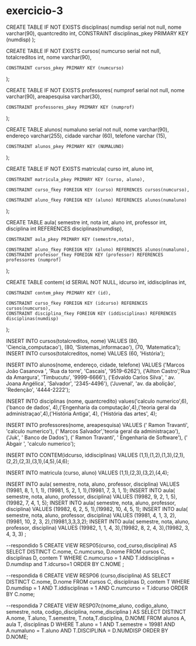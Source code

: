 # exercicio-3

CREATE TABLE IF NOT EXISTS disciplinas(
	numdisp serial not null,
	nome varchar(90),
	quantcredito int,
	CONSTRAINT disciplinas_pkey PRIMARY KEY (numdisp)
);

CREATE TABLE IF NOT EXISTS cursos(
	numcurso serial not null,
	totalcreditos int,
	nome varchar(90),
	
	CONSTRAINT cursos_pkey PRIMARY KEY (numcurso)

);

CREATE TABLE IF NOT EXISTS professores(
	numprof serial not null,
	nome varchar(90),
	areapesquisa varchar(30),
	
	CONSTRAINT professores_pkey PRIMARY KEY (numprof)
);

CREATE TABLE alunos(
	numaluno serial not null,
	nome varchar(90),
	endereço varchar(255),
	cidade varchar (60),
	telefone varchar (15),
	
	CONSTRAINT alunos_pkey PRIMARY KEY (NUMALUNO)

);

CREATE TABLE IF NOT EXISTS matricula(
	curso int,
	aluno int,
	
	CONSTRAINT matricula_pkey PRIMARY KEY (curso, aluno),
	
	CONSTRAINT curso_fkey FOREIGN KEY (curso) REFERENCES cursos(numcurso),
	
	CONSTRAINT aluno_fkey FOREIGN KEY (aluno) REFERENCES alunos(numaluno)


);

CREATE TABLE aula(
	semestre int,
	nota int,
	aluno int,
	professor int,
	disciplina int REFERENCES disciplinas(numdisp),
	
	CONSTRAINT aula_pkey PRIMARY KEY (semestre,nota),
	
	CONSTRAINT aluno_fkey FOREIGN KEY (aluno) REFERENCES alunos(numaluno),
	CONSTRAINT professor_fkey FOREIGN KEY (professor) REFERENCES professores (numprof)

);

CREATE TABLE contem(
	id SERIAL NOT NULL,
	idcurso int,
	iddisciplinas int,
	
	
	CONSTRAINT contem_pkey PRIMARY KEY (id),
	
	CONSTRAINT curso_fkey FOREIGN KEY (idcurso) REFERENCES cursos(numcurso),
	CONSTRAINT disciplina_fkey FOREIGN KEY (iddisciplinas) REFERENCES disciplinas(numdisp)

);

INSERT INTO cursos(totalcreditos, nome) VALUES (80, 'Ciencia_computacao'), (80, 'Sistemas_informacao'), (70, 'Matematica'); 
INSERT INTO cursos(totalcreditos, nome) VALUES (60, 'História');

INSERT INTO alunos(nome, endereço, cidade, telefone) VALUES ('Marcos João Casanova ', 'Rua da torre', 'Cascais', '9519-6262'), ('Ailton Castro','Rua da Amargura', 'Timbucutu', '9999-6666'), ('Edvaldo Carlos Silva', ' av. Joana Angélica', 'Salvador', '2345-4496'), ('Juvenal', 'av. da abolição', 'Redenção', '4444-2222');

INSERT INTO disciplinas (nome, quantcredito) values('calculo numerico',6),('banco de dados', 4),('Engenharia da computação',4),('teoria geral da administraçao',4),('História Antiga', 4), ('História das artes', 4);

INSERT INTO professores(nome, areapesquisa) VALUES (' Ramon Travanti', 'calculo numerico'), (' Marcos Salvador','teoria geral da administraçao'), ('Juk', ' Banco de Dados'), (' Ramon Travanti', ' Engenharia de Software'), (' Abgair ', 'calculo numerico');

INSERT INTO CONTEM(idcurso, iddisciplinas) VALUES (1,1),(1,2),(1,3),(2,1),(2,2),(2,3),(3,1),(4,5),(4,6);

INSERT INTO matricula (curso, aluno) VALUES (1,1),(2,3),(3,2),(4,4);

INSERT INTO aula( semestre, nota, aluno, professor, disciplina) VALUES (19981, 8, 1, 1, 1), (19981, 5, 2, 1, 1),(19981, 7, 3, 1, 1);
INSERT INTO aula( semestre, nota, aluno, professor, disciplina) VALUES  (19982, 9, 2, 1, 5),(19982, 7, 4, 1, 5);
INSERT INTO aula( semestre, nota, aluno, professor, disciplina) VALUES  (19982, 6, 2, 5, 1),(19982, 10, 4, 5, 1); 
INSERT INTO aula( semestre, nota, aluno, professor, disciplina) VALUES  (19981, 4, 1, 3, 2),(19981, 10, 2, 3, 2),(19981,3,3,3,2);
INSERT INTO aula( semestre, nota, aluno, professor, disciplina) VALUES  (19982, 1, 1, 4, 3),(19982, 8, 2, 4, 3),(19982, 3, 4, 3, 3) ;

--respondido 5
CREATE VIEW RESP05(curso, cod_curso,disciplina)
AS
SELECT DISTINCT C.nome, C.numcurso, D.nome FROM cursos C, disciplinas D, contem T
WHERE C.numcurso = 1 AND T.iddisciplinas = D.numdisp and T.idcurso=1
ORDER BY C.NOME ;

--respondida 6
CREATE VIEW RESP06 (curso,disciplina)
AS
SELECT DISTINCT C.nome, D.nome FROM cursos C, disciplinas D, contem T
WHERE D.numdisp = 1 AND T.iddisciplinas = 1 AND C.numcurso = T.idcurso
ORDER BY C.nome;

--respondida 7
CREATE VIEW RESP07c(nome_aluno, codigo_aluno, semestre, nota, codigo_disciplina, nome_disciplina )
AS
SELECT DISTINCT A.nome, T.aluno, T.semestre, T.nota,T.disciplina, D.NOME FROM alunos A, aula T, disciplinas D
WHERE T.aluno = 1 AND T.semestre = 19981 AND A.numaluno = T.aluno AND T.DISCIPLINA = D.NUMDISP
ORDER BY D.NOME;



